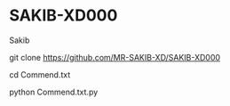 # SAKIB-XD000
Sakib


git clone https://github.com/MR-SAKIB-XD/SAKIB-XD000

cd Commend.txt

python Commend.txt.py
